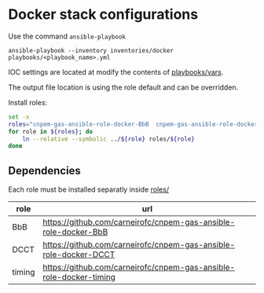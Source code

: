 # Docker stack configurations

Use the command `ansible-playbook`

```command
ansible-playbook --inventory inventories/docker playbooks/<playbook_name>.yml
```

IOC settings are located at modify the contents of [playbooks/vars](playbooks/vars).

The output file location is using the role default and can be overridden.

Install roles:
```bash
set -x
roles="cnpem-gas-ansible-role-docker-BbB  cnpem-gas-ansible-role-docker-DCCT  cnpem-gas-ansible-role-docker-timing"
for role in ${roles}; do
    ln --relative --symbolic ../${role} roles/${role}
done
```

## Dependencies

Each role must be installed separatly inside [roles/](roles/)

| role   | url                                                        |
| ------ | ---------------------------------------------------------- |
| BbB    | https://github.com/carneirofc/cnpem-gas-ansible-role-docker-BbB    |
| DCCT   | https://github.com/carneirofc/cnpem-gas-ansible-role-docker-DCCT   |
| timing | https://github.com/carneirofc/cnpem-gas-ansible-role-docker-timing |
